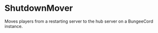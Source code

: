 ShutdownMover
=============

Moves players from a restarting server to the hub server on a BungeeCord instance.

